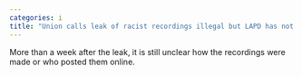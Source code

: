```yaml
---
categories: i
title: "Union calls leak of racist recordings illegal but LAPD has not been asked to find culprit"
---
```

More than a week after the leak, it is still unclear how the recordings were made or who posted them online.